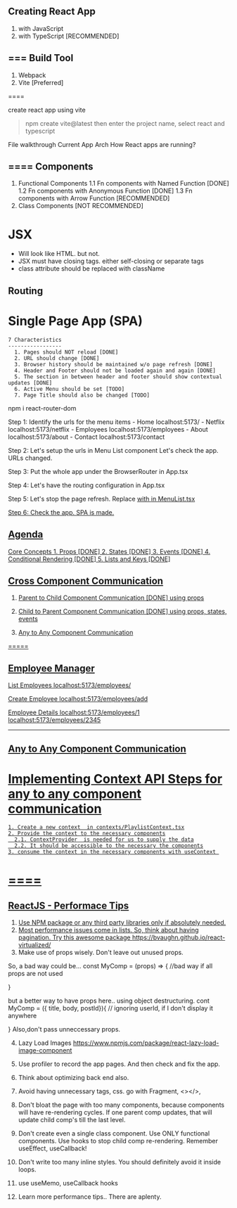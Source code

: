Creating React App
---
  1. with JavaScript
  2. with TypeScript [RECOMMENDED]


===
Build Tool
----
  1. Webpack 
  2. Vite [Preferred]

====

create react app using vite 
  > npm create vite@latest
  then enter the project name, select react and typescript 



File walkthrough
Current App Arch 
How React apps are running?


====
Components
----
  1. Functional Components 
    1.1 Fn components with Named Function [DONE]
    1.2 Fn components with Anonymous Function [DONE]
    1.3 Fn components with Arrow Function [RECOMMENDED]
  2. Class Components [NOT RECOMMENDED]


JSX
===
  * Will look like HTML. but not.
  * JSX must have closing tags. either self-closing or separate tags
  * class attribute should be replaced with className


Routing 
----

  Single Page App (SPA)
  ======================
    7 Characteristics
    -----------------
      1. Pages should NOT reload [DONE]
      2. URL should change [DONE]
      3. Browser history should be maintained w/o page refresh [DONE]
      4. Header and Footer should not be loaded again and again [DONE]
      5. The section in between header and footer should show contextual updates [DONE]
      6. Active Menu should be set [TODO]
      7. Page Title should also be changed [TODO]



  npm i react-router-dom 

  Step 1: 
    Identify the urls for the menu items 
      - Home                      localhost:5173/
      - Netflix                   localhost:5173/netflix
      - Employees                 localhost:5173/employees
      - About                     localhost:5173/about
      - Contact                   localhost:5173/contact
       
     
  Step 2: Let's setup the urls in Menu List component 
    Let's check the app. URLs changed.

  Step 3: 
    Put the whole app under the BrowserRouter in App.tsx 

  Step 4:
    Let's have the routing configuration in App.tsx

  Step 5: 
    Let's stop the page refresh. 
    Replace <a href="/"> with <Link to="/"> in MenuList.tsx

  Step 6:
    Check the app. SPA is made.



Agenda
---
  Core Concepts
    1. Props  [DONE]
    2. States  [DONE]
    3. Events [DONE]
    4. Conditional Rendering [DONE]
    5. Lists and Keys [DONE]


Cross Component Communication
---
  1. Parent to Child Component Communication [DONE]
      using props  

  2. Child to Parent Component Communication [DONE]
      using props, states, events
      
  3. Any to Any Component Communication


=====


Employee Manager
---
  List Employees 
    localhost:5173/employees/
  
  Create Employee
    localhost:5173/employees/add

  Employee Details
    localhost:5173/employees/1
    localhost:5173/employees/2345

-------

Any to Any Component Communication
---
  Implementing Context API Steps for any to any component communication
  ===
    1. Create a new context  in contexts/PlaylistContext.tsx
    2. Provide the context to the necessary components
      2.1. ContextProvider  is needed for us to supply the data
      2.2. It should be accessible to the necessary the components
    3. consume the context in the necessary components with useContext 


====
====
ReactJS - Performace Tips
--
1. Use NPM package or any third party libraries only if absolutely needed.
2. Most performance issues come in lists. So, think about having pagination.
  Try this awesome package
  https://bvaughn.github.io/react-virtualized/
3. Make use of props wisely. Don't leave out unused props. 
 
  So, a bad way could be...
  const MyComp = (props) => { //bad way if all props are not used

  }

  but a better way to have props here.. using object destructuring.
  cont MyComp = ({ title, body, postId}){ // ignoring userId, if I don't display it anywhere

  }
  Also,don't pass unneccessary props. 

4. Lazy Load Images 
  https://www.npmjs.com/package/react-lazy-load-image-component
5. Use profiler to record the app pages. And then check and fix the app. 
6. Think about optimizing back end also. 
7. Avoid having unnecessary tags, css. go with Fragment, <></>, 
9. Don't bloat the page with too many components, 
  because components will have re-rendering cycles.
  If one parent comp updates, that will update child comp's till the last level.
10. Don't create even a single class component. Use ONLY functional components. 
  Use hooks to stop child comp re-rendering. Remember useEffect, useCallback!
11. Don't write too many inline styles. You should definitely avoid it inside loops.

13. use useMemo, useCallback hooks
14. Learn more performance tips.. There are aplenty.